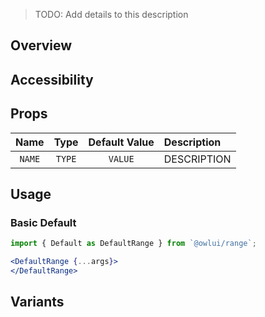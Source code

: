 > TODO: Add details to this description

## Overview

## Accessibility

## Props

|     Name     |              Type               | Default Value | Description                                                         |
| :----------: | :-----------------------------: | :-----------: | :------------------------------------------------------------------ |
| `NAME` | `TYPE` |   `VALUE`   | DESCRIPTION |

## Usage

### Basic Default

```jsx
import { Default as DefaultRange } from `@owlui/range`;

<DefaultRange {...args}>
</DefaultRange>
```

## Variants